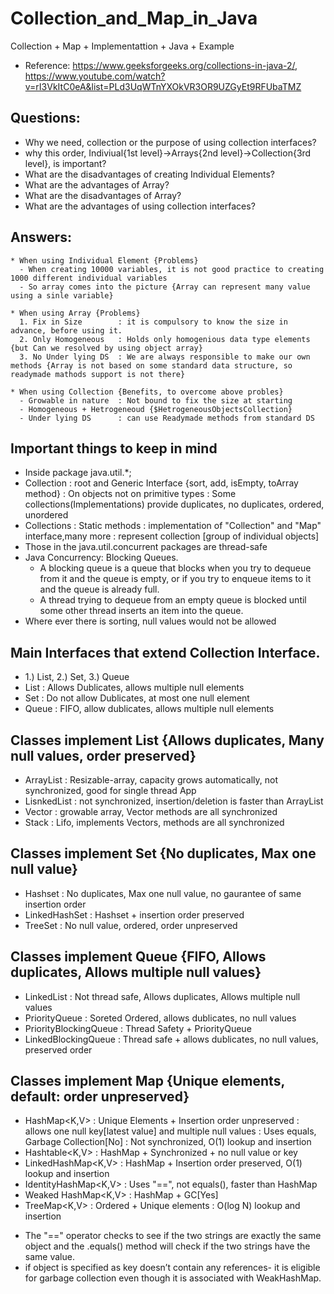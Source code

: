 # Collection_and_Map_in_Java
Collection + Map + Implementattion + Java + Example

* Reference: https://www.geeksforgeeks.org/collections-in-java-2/, https://www.youtube.com/watch?v=rI3VkItC0eA&list=PLd3UqWTnYXOkVR3OR9UZGyEt9RFUbaTMZ

## Questions: 
* Why we need, collection or the purpose of using collection interfaces?
* why this order, Indiviual{1st level}->Arrays{2nd level}->Collection{3rd level}, is important?
* What are the disadvantages of creating Individual Elements?
* What are the advantages of Array?
* What are the disadvantages of Array?
* What are the advantages of using collection interfaces?

## Answers:
```text
* When using Individual Element {Problems}
  - When creating 10000 variables, it is not good practice to creating 1000 different individual variables
  - So array comes into the picture {Array can represent many value using a sinle variable}

* When using Array {Problems}
  1. Fix in Size		: it is compulsory to know the size in advance, before using it.
  2. Only Homogeneous	: Holds only homogenious data type elements {but Can we resolved by using object array}
  3. No Under lying DS	: We are always responsible to make our own methods {Array is not based on some standard data structure, so readymade mathods support is not there}

* When using Collection {Benefits, to overcome above probles}
  - Growable in nature	: Not bound to fix the size at starting
  - Homogeneous + Hetrogeneoud {$HetrogeneousObjectsCollection}
  - Under lying DS		: can use Readymade methods from standard DS
```

## Important things to keep in mind
* Inside package java.util.*;
* Collection<E> : root and Generic Interface {sort, add, isEmpty, toArray method}
                : On objects not on primitive types
                : Some collections(Implementations) provide duplicates, no duplicates, ordered, unordered   
* Collections   : Static methods
                : implementation of "Collection" and "Map" interface,many more
			          : represent collection [group of individual objects]
* Those in the java.util.concurrent packages are thread-safe
* Java Concurrency: Blocking Queues. 
  - A blocking queue is a queue that blocks when you try to dequeue from it and the queue is empty, or if you try to enqueue items to it and the queue is already full.
  - A thread trying to dequeue from an empty queue is blocked until some other thread inserts an item into the queue.
* Where ever there is sorting, null values would not be allowed

## Main Interfaces that extend Collection<E> Interface.
- 1.) List<E>, 2.) Set<E>, 3.) Queue<E>
- List<E>	  	: Allows Dublicates, allows multiple null elements
- Set<E>		: Do not allow Dublicates, at most one null element
- Queue<E>		: FIFO, allow dublicates, allows multiple null elements

## Classes implement List<E> {Allows duplicates, Many null values, order preserved}
- ArrayList<E>		: Resizable-array, capacity grows automatically, not synchronized, good for single thread App
- LisnkedList<E>	: not synchronized, insertion/deletion is faster than ArrayList<E>
- Vector<E>		: growable array, Vector methods are all synchronized
- Stack<E>		: Lifo, implements Vectors<E>, methods are all synchronized

## Classes implement Set<E> {No duplicates, Max one null value}
- Hashset<E>			: No duplicates, Max one null value, no gaurantee of same insertion order
- LinkedHashSet<E>		: Hashset<E> + insertion order preserved
- TreeSet<E>			: No null value, ordered, order unpreserved

## Classes implement Queue<E> {FIFO, Allows duplicates, Allows multiple null values}
- LinkedList<E>	  		: Not thread safe, Allows duplicates, Allows multiple null values
- PriorityQueue<E>	      	: Soreted Ordered, allows dublicates, no null values
- PriorityBlockingQueue<E> 	: Thread Safety + PriorityQueue<E>
- LinkedBlockingQueue<E>	: Thread safe + allows dublicates, no null values, preserved order

## Classes implement Map<E> {Unique elements, default: order unpreserved}
- HashMap<K,V>			: Unique Elements + Insertion order unpreserved
        			: allows one null key[latest value] and multiple null values
				: Uses equals, Garbage Collection[No]
				: Not synchronized, O(1) lookup and insertion
- Hashtable<K,V>		: HashMap + Synchronized + no null value or key
- LinkedHashMap<K,V>		: HashMap<E> + Insertion order preserved, O(1) lookup and insertion
- IdentityHashMap<K,V>		: Uses "==", not equals(), faster than HashMap 
- Weaked HashMap<K,V>		: HashMap + GC[Yes]
- TreeMap<K,V>			: Ordered + Unique elements
				: O(log N) lookup and insertion
* The "==" operator checks to see if the two strings are exactly the same object and the .equals() method will check if the two strings have the same value.
* if object is specified as key doesn’t contain any references- it is eligible for garbage collection even though it is associated with WeakHashMap.
